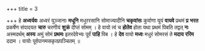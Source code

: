 +++
title = 3

+++
हे **अध्वर्यवः** अध्वरं युञ्जानाः **मधूनि** मधुररसानि सोमाज्यादीनि **चकृवांसः** कुर्वाणा यूयं **वायवे** प्रथमं **प्र** **भरत** प्रकर्षेण संपादयत **चारु** चरणीयं **शुक्रं** दीप्तं सोमम् । हे वायो त्वं च **होतेव** होता यथा प्रथमं पिबति तद्वत् **नः** अस्मदर्थम् **अस्य** अमुं सोमं **प्रथमः** इतरदेवेभ्यः पूर्वं **पाहि** पिब । हे **देव** वायो **मध्वः** मधुरं सोमरसं ते **मदाय** **ररिम** ददाम । वायोः पूर्वपानमसकृत्प्रपञ्चितम् ॥